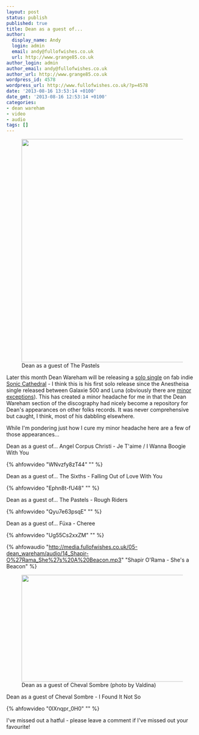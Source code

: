 ```yaml
---
layout: post
status: publish
published: true
title: Dean as a guest of...
author:
  display_name: Andy
  login: admin
  email: andy@fullofwishes.co.uk
  url: http://www.grange85.co.uk
author_login: admin
author_email: andy@fullofwishes.co.uk
author_url: http://www.grange85.co.uk
wordpress_id: 4578
wordpress_url: http://www.fullofwishes.co.uk/?p=4578
date: '2013-08-16 13:53:14 +0100'
date_gmt: '2013-08-16 12:53:14 +0100'
categories:
- dean wareham
- video
- audio
tags: []
---
```

<p><figure class="caption aligncenter"><img src="http://media.fullofwishes.co.uk/05-dean_wareham/pictures/pastelsgroop.jpg" width="580" height="587" class /><figcaption class="caption-text"> Dean as a guest of The Pastels</figcaption></figure>
Later this month Dean Wareham will be releasing a <a href="/database/release/love-is-colder-than-death-she-went-walking-in-the-rain/">solo single</a> on fab indie <a href="http://www.soniccathedral.co.uk/">Sonic Cathedral</a> - I think this is his first solo release since the Anestheisa single released between Galaxie 500 and Luna (obviously there are <a href="/2013/08/07/originals-hey-you-by-pink-floyd-covered-by-dean-wareham/">minor exceptions</a>). This has created a minor headache for me in that the <span class="removed_link" title="http://db.fullofwishes.co.uk/database/discography/dean_wareham">Dean Wareham section of the discography</span> had nicely become a repository for Dean's appearances on other folks records. It was never comprehensive but caught, I think, most of his dabbling elsewhere.</p>
<p>While I'm pondering just how I cure my minor headache here are a few of those appearances...</p>
<p>Dean as a guest of... Angel Corpus Christi - Je T'aime / I Wanna Boogie With You<br />
</p>
{% ahfowvideo "WNvzfy8zT44" "" %}
<p><!--more Plenty more after the break...--></p>
<p>Dean as a guest of... The Sixths - Falling Out of Love With You<br />
</p>
{% ahfowvideo "Ephn8t-fU48" "" %}
<p>Dean as a guest of... The Pastels - Rough Riders<br />
</p>
{% ahfowvideo "Qyu7e63psqE" "" %}
<p>Dean as a guest of... Füxa - Cheree<br />
</p>
{% ahfowvideo "Ug55Cs2xxZM" "" %}

{% ahfowaudio "http://media.fullofwishes.co.uk/05-dean_wareham/audio/14_Shapir-O%27Rama_She%27s%20A%20Beacon.mp3" "Shapir O'Rama - She's a Beacon" %}

<p><figure class="caption aligncenter"><a href="http://www.flickr.com/photos/r-e-c-e-i-v-e-d/3504815221/"><img src="http://farm4.staticflickr.com/3618/3504815221_5590ed297d.jpg" width="500" height="281" class /></a><figcaption class="caption-text"> Dean as a guest of Cheval Sombre (photo by Valdina)</figcaption></figure></p>
<p>Dean as a guest of Cheval Sombre - I Found It Not So<br />
</p>
{% ahfowvideo "0lXnqpr_0H0" "" %}
<p>I've missed out a hatful - please leave a comment if I've missed out your favourite!</p>
